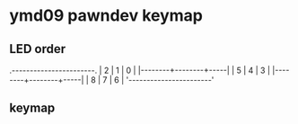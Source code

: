 # ymd09 pawndev keymap

## LED order

  .-----------------------.
  |   2   |   1   |   0   |
  |--------+--------+-----|
  |   5   |   4   |   3   |
  |--------+--------+-----|
  |   8   |   7   |   6   |
  '-----------------------'
  
## keymap